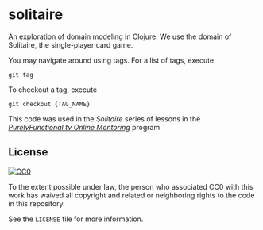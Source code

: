 # solitaire

An exploration of domain modeling in Clojure. We use the domain of
Solitaire, the single-player card game.

You may navigate around using tags. For a list of tags, execute

```
git tag
```

To checkout a tag, execute

```
git checkout {TAG_NAME}
```

This code was used in the *Solitaire* series of lessons in the
[*PurelyFunctional.tv Online Mentoring*][ment] program.

[ment]: https://purelyfunctional.tv/

## License

[![CC0](http://i.creativecommons.org/p/zero/1.0/88x31.png)](http://creativecommons.org/publicdomain/zero/1.0/)

To the extent possible under law, the person who associated CC0 with
this work has waived all copyright and related or neighboring rights
to the code in this repository.

See the `LICENSE` file for more information.
